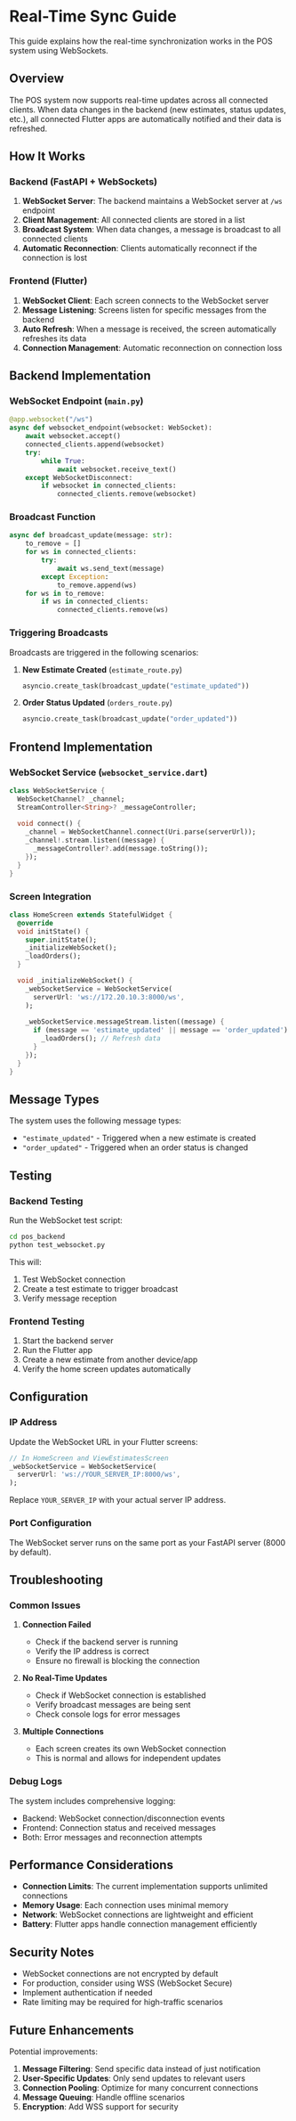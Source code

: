 # Real-Time Sync Guide

This guide explains how the real-time synchronization works in the POS system using WebSockets.

## Overview

The POS system now supports real-time updates across all connected clients. When data changes in the backend (new estimates, status updates, etc.), all connected Flutter apps are automatically notified and their data is refreshed.

## How It Works

### Backend (FastAPI + WebSockets)

1. **WebSocket Server**: The backend maintains a WebSocket server at `/ws` endpoint
2. **Client Management**: All connected clients are stored in a list
3. **Broadcast System**: When data changes, a message is broadcast to all connected clients
4. **Automatic Reconnection**: Clients automatically reconnect if the connection is lost

### Frontend (Flutter)

1. **WebSocket Client**: Each screen connects to the WebSocket server
2. **Message Listening**: Screens listen for specific messages from the backend
3. **Auto Refresh**: When a message is received, the screen automatically refreshes its data
4. **Connection Management**: Automatic reconnection on connection loss

## Backend Implementation

### WebSocket Endpoint (`main.py`)

```python
@app.websocket("/ws")
async def websocket_endpoint(websocket: WebSocket):
    await websocket.accept()
    connected_clients.append(websocket)
    try:
        while True:
            await websocket.receive_text()
    except WebSocketDisconnect:
        if websocket in connected_clients:
            connected_clients.remove(websocket)
```

### Broadcast Function

```python
async def broadcast_update(message: str):
    to_remove = []
    for ws in connected_clients:
        try:
            await ws.send_text(message)
        except Exception:
            to_remove.append(ws)
    for ws in to_remove:
        if ws in connected_clients:
            connected_clients.remove(ws)
```

### Triggering Broadcasts

Broadcasts are triggered in the following scenarios:

1. **New Estimate Created** (`estimate_route.py`)
   ```python
   asyncio.create_task(broadcast_update("estimate_updated"))
   ```

2. **Order Status Updated** (`orders_route.py`)
   ```python
   asyncio.create_task(broadcast_update("order_updated"))
   ```

## Frontend Implementation

### WebSocket Service (`websocket_service.dart`)

```dart
class WebSocketService {
  WebSocketChannel? _channel;
  StreamController<String>? _messageController;
  
  void connect() {
    _channel = WebSocketChannel.connect(Uri.parse(serverUrl));
    _channel!.stream.listen((message) {
      _messageController?.add(message.toString());
    });
  }
}
```

### Screen Integration

```dart
class HomeScreen extends StatefulWidget {
  @override
  void initState() {
    super.initState();
    _initializeWebSocket();
    _loadOrders();
  }

  void _initializeWebSocket() {
    _webSocketService = WebSocketService(
      serverUrl: 'ws://172.20.10.3:8000/ws',
    );
    
    _webSocketService.messageStream.listen((message) {
      if (message == 'estimate_updated' || message == 'order_updated') {
        _loadOrders(); // Refresh data
      }
    });
  }
}
```

## Message Types

The system uses the following message types:

- `"estimate_updated"` - Triggered when a new estimate is created
- `"order_updated"` - Triggered when an order status is changed

## Testing

### Backend Testing

Run the WebSocket test script:

```bash
cd pos_backend
python test_websocket.py
```

This will:
1. Test WebSocket connection
2. Create a test estimate to trigger broadcast
3. Verify message reception

### Frontend Testing

1. Start the backend server
2. Run the Flutter app
3. Create a new estimate from another device/app
4. Verify the home screen updates automatically

## Configuration

### IP Address

Update the WebSocket URL in your Flutter screens:

```dart
// In HomeScreen and ViewEstimatesScreen
_webSocketService = WebSocketService(
  serverUrl: 'ws://YOUR_SERVER_IP:8000/ws',
);
```

Replace `YOUR_SERVER_IP` with your actual server IP address.

### Port Configuration

The WebSocket server runs on the same port as your FastAPI server (8000 by default).

## Troubleshooting

### Common Issues

1. **Connection Failed**
   - Check if the backend server is running
   - Verify the IP address is correct
   - Ensure no firewall is blocking the connection

2. **No Real-Time Updates**
   - Check if WebSocket connection is established
   - Verify broadcast messages are being sent
   - Check console logs for error messages

3. **Multiple Connections**
   - Each screen creates its own WebSocket connection
   - This is normal and allows for independent updates

### Debug Logs

The system includes comprehensive logging:

- Backend: WebSocket connection/disconnection events
- Frontend: Connection status and received messages
- Both: Error messages and reconnection attempts

## Performance Considerations

- **Connection Limits**: The current implementation supports unlimited connections
- **Memory Usage**: Each connection uses minimal memory
- **Network**: WebSocket connections are lightweight and efficient
- **Battery**: Flutter apps handle connection management efficiently

## Security Notes

- WebSocket connections are not encrypted by default
- For production, consider using WSS (WebSocket Secure)
- Implement authentication if needed
- Rate limiting may be required for high-traffic scenarios

## Future Enhancements

Potential improvements:

1. **Message Filtering**: Send specific data instead of just notification
2. **User-Specific Updates**: Only send updates to relevant users
3. **Connection Pooling**: Optimize for many concurrent connections
4. **Message Queuing**: Handle offline scenarios
5. **Encryption**: Add WSS support for security 